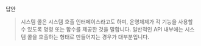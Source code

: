 답안

> 시스템 콜은 시스템 호출 인터페이스라고도 하며, 운영체제가 각 기능을 사용할 수 있도록 명령 또는 함수를 제공한 것을 말합니다. 일반적인 API 내부에는 시스템 콜을 호출하는 형태로 만들어지는 경우가 대부분입니다.